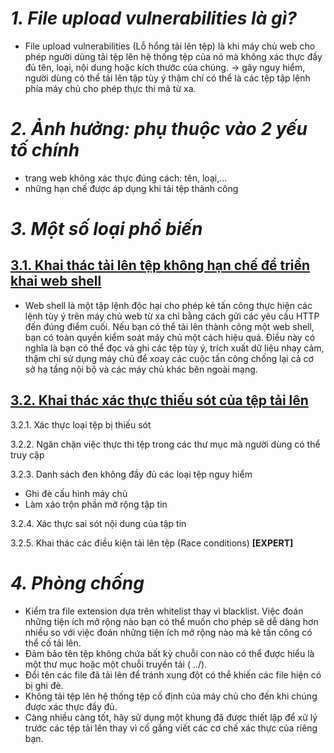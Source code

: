 # _1. File upload vulnerabilities là gì?_
- File upload vulnerabilities (Lỗ hổng tải lên tệp) là khi máy chủ web cho phép người dùng tải tệp lên hệ thống tệp của nó mà không xác thực đầy đủ tên, loại, nội dung hoặc kích thước của chúng.
→ gây nguy hiểm, người dùng có thể tải lên tập tùy ý thậm chí có thể là các tệp tập lệnh phía máy chủ cho phép thực thi mã từ xa.
# _2. Ảnh hưởng: phụ thuộc vào 2 yếu tố chính_
* trang web không xác thực đúng cách: tên, loại,...
* những hạn chế được áp dụng khi tải tệp thành công
# _3. Một số loại phổ biến_
## [**3.1. Khai thác tải lên tệp không hạn chế để triển khai web shell**](part1.md)
* Web shell là một tập lệnh độc hại cho phép kẻ tấn công thực hiện các lệnh tùy ý trên máy chủ web từ xa chỉ bằng cách gửi các yêu cầu HTTP đến đúng điểm cuối.
Nếu bạn có thể tải lên thành công một web shell, bạn có toàn quyền kiểm soát máy chủ một cách hiệu quả. Điều này có nghĩa là bạn có thể đọc và ghi các tệp tùy ý, trích xuất dữ liệu nhạy cảm, thậm chí sử dụng máy chủ để xoay các cuộc tấn công chống lại cả cơ sở hạ tầng nội bộ và các máy chủ khác bên ngoài mạng.
## [**3.2. Khai thác xác thực thiếu sót của tệp tải lên**](part2.md)
3.2.1. Xác thực loại tệp bị thiếu sót

3.2.2. Ngăn chặn việc thực thi tệp trong các thư mục mà người dùng có thể truy cập

3.2.3. Danh sách đen không đầy đủ các loại tệp nguy hiểm
* Ghi đè cấu hình máy chủ
* Làm xáo trộn phần mở rộng tập tin

3.2.4. Xác thực sai sót nội dung của tập tin

3.2.5. Khai thác các điều kiện tải lên tệp (Race conditions) **[EXPERT]**

# **_4. Phòng chống_**
* Kiểm tra file extension dựa trên whitelist thay vì blacklist. Việc đoán những tiện ích mở rộng nào bạn có thể muốn cho phép sẽ dễ dàng hơn nhiều so với việc đoán những tiện ích mở rộng nào mà kẻ tấn công có thể cố tải lên.
* Đảm bảo tên tệp không chứa bất kỳ chuỗi con nào có thể được hiểu là một thư mục hoặc một chuỗi truyền tải ( ../).
* Đổi tên các file đã tải lên để tránh xung đột có thể khiến các file hiện có bị ghi đè.
* Không tải tệp lên hệ thống tệp cố định của máy chủ cho đến khi chúng được xác thực đầy đủ.
* Càng nhiều càng tốt, hãy sử dụng một khung đã được thiết lập để xử lý trước các tệp tải lên thay vì cố gắng viết các cơ chế xác thực của riêng bạn.

